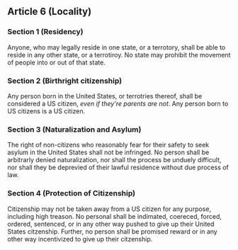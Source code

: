 
## Article 6 (Locality)


### Section 1 (Residency)

Anyone, who may legally reside in one state, or a terrotory, shall be able to reside in any other state, or a terrotiroy.
No state may prohibit the movement of people into or out of that state.

### Section 2 (Birthright citizenship)

Any person born in the United States, or terrotries thereof, shall be considered a US citizen, *even if they're parents are not*.
Any person born to US citizens is a US citizen.

### Section 3 (Naturalization and Asylum)

The right of non-citizens who reasonably fear for their safety to seek asylum in the United States shall not be infringed.
No person shall be arbitrarly denied naturalization, nor shall the process be unduely difficult, nor shall they be deprevied of their lawful residence without due process of law. 

### Section 4 (Protection of Citizenship)

Citizenship may not be taken away from a US citizen for any purpose, including high treason.
No personal shall be indimated, coereced, forced, ordered, sentenced, or in any other way pushed to give up their United States citzenship.
Further, no person shall be promised reward or in any other way incentivized to give up their citzenship.
